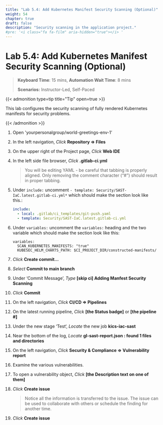 ```yaml
---
title: "Lab 5.4: Add Kubernetes Manifest Security Scanning (Optional)"
weight: 54
chapter: true
draft: false
description: "Security scanning in the application project."
#pre: '<i class="fa fa-film" aria-hidden="true"></i> '
---
```


# Lab 5.4: Add Kubernetes Manifest Security Scanning (Optional)

> **Keyboard Time**: 15 mins, **Automation Wait Time**: 8 mins
>
> **Scenarios:** Instructor-Led, Self-Paced

{{< admonition type=tip title="Tip" open=true >}}

This lab configures the security scanning of fully rendered Kubernetes manifests for security problems.

{{< /admonition >}}

1. Open 'yourpersonalgroup/world-greetings-env-1’

2. In the left navigation, *Click* **Repository => Files** 

3. On the upper right of the Project page, *Click* **Web IDE**

4. In the left side file browser, *Click* **.gitlab-ci.yml**

   > You will be editing YAML - be careful that tabbing is properly aligned. Only removing the comment character (“#”) should result in proper tabbing.

5. Under `include:` uncomment `- template: Security/SAST-IaC.latest.gitlab-ci.yml*` which should make the section look like this.:

   ```yaml
   include: 
     - local: .gitlab/ci_templates/git-push.yaml
     - template: Security/SAST-IaC.latest.gitlab-ci.yml
   ```

6. Under `variables:` uncomment the `variables:` heading and the two variable which should make the section look like this:

   ```
   variables:
     SCAN_KUBERNETES_MANIFESTS: "true"
     KUBESEC_HELM_CHARTS_PATH: $CI_PROJECT_DIR/constructed-manifests/
   ```

7. *Click* **Create commit...**

8. *Select* **Commit to main branch**

9. Under ‘Commit Message’, *Type* **[skip ci] Adding Manfest Security Scanning**

10. *Click* **Commit**

11. On the left navigation, *Click* **CI/CD => Pipelines**

12. On the latest running pipeline, *Click* **[the Status badge]** or **[the pipeline #]**

13. Under the new stage ‘Test‘, *Locate* the new job **kics-iac-sast** 

14. Near the bottom of the log, *Locate* **gl-sast-report.json : found 1 files and directories**

15. On the left navigation, *Click* **Security & Compliance => Vulnerability report**

16. Examine the various vulnerabilities.

17. To open a vulnerability object, *Click* **[the Description text on one of them]**

18. *Click* **Create issue**

    > Notice all the information is transferred to the issue. The issue can be used to collaborate with others or schedule the finding for another time.

19. *Click* **Create issue**


